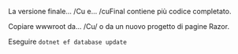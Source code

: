La versione finale... /Cu e... /cuFinal contiene più codice completato.

Copiare wwwroot da... /Cu/ o da un nuovo progetto di pagine Razor.

Eseguire `dotnet ef database update`